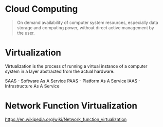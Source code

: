 # Cloud Computing

> On demand availability of computer system resources, especially data storage and computing power, without direct active management by the user.

# Virtualization

Virtualization is the process of running a virtual instance of a computer system in a layer abstracted from the actual hardware.

SAAS - Software As A Service
PAAS - Platform As A Service
IAAS - Infrastructure As A Service

# Network Function Virtualization

https://en.wikipedia.org/wiki/Network_function_virtualization
